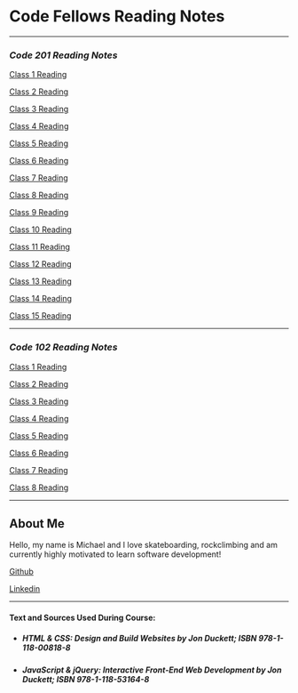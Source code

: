 # Code Fellows Reading Notes

___

### ___Code 201 Reading Notes___

[Class 1 Reading](class-01.md)

[Class 2 Reading](class-02.md)

[Class 3 Reading](class-03.md)

[Class 4 Reading](class-04.md)

[Class 5 Reading](class-05.md)

[Class 6 Reading](class-06.md)

[Class 7 Reading](class-07.md)

[Class 8 Reading](class-08.md)

[Class 9 Reading](class-09.md)

[Class 10 Reading](class-10.md)

[Class 11 Reading](class-11.md)

[Class 12 Reading](class-12.md)

[Class 13 Reading](class-13.md)

[Class 14 Reading](class-14.md)

[Class 15 Reading](class-15.md)

___

### ___Code 102 Reading Notes___

[Class 1 Reading](class1reading.md)

[Class 2 Reading](class2reading.md)

[Class 3 Reading](class3reading.md)

[Class 4 Reading](class4reading.md)

[Class 5 Reading](class5reading.md)

[Class 6 Reading](class6reading.md)

[Class 7 Reading](class7reading.md)

[Class 8 Reading](class8reading.md)

___

## About Me

Hello, my name is Michael and I love skateboarding, rockclimbing and am currently highly motivated to learn software development!

[Github](https://github.com/guerillaxgardener)

[Linkedin](https://www.linkedin.com/in/michaelmak3r/)

___

#### Text and Sources Used During Course:

* ##### HTML & CSS: Design and Build Websites by Jon Duckett; ISBN 978-1-118-00818-8

* ##### JavaScript & jQuery: Interactive Front-End Web Development by Jon Duckett; ISBN 978-1-118-53164-8
